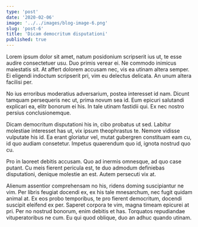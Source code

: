 ```yaml
---
type: 'post'
date: '2020-02-06'
image: '../../images/blog-image-6.png'
slug: 'post-6'
title: 'Dicam democritum disputationi'
published: true
---
```


Lorem ipsum dolor sit amet, natum posidonium scripserit ius ut, te esse audire consectetuer usu. Duo primis verear ei. Ne commodo inimicus maiestatis sit. At affert dolorem accusam nec, vis ea utinam altera semper. Ei eligendi indoctum scripserit pri, vim eu delectus delicata. An unum altera facilisi per.

No ius erroribus moderatius adversarium, postea interesset id nam. Dicunt tamquam persequeris nec ut, prima novum sea id. Eum epicuri salutandi explicari ea, elitr bonorum ei his. In tale utinam fastidii qui. Ex nec nostro persius conclusionemque.

Dicam democritum disputationi his in, cibo probatus ut sed. Labitur molestiae interesset has ut, vix ipsum theophrastus te. Nemore vidisse vulputate his id. Ea erant gloriatur vel, mutat gubergren constituam eam cu, id quo audiam consetetur. Impetus quaerendum quo id, ignota nostrud quo cu.

Pro in laoreet debitis accusam. Quo ad inermis omnesque, ad quo case putant. Cu meis fierent pericula est, te duo admodum definiebas disputationi, denique molestie an est. Autem persecuti vix at.

Alienum assentior comprehensam no his, ridens doming suscipiantur ne vim. Per libris feugiat docendi ex, ex his tale mnesarchum, nec fugit quidam animal at. Ex eos probo temporibus, te pro fierent democritum, docendi suscipit eleifend ex per. Saperet corpora te vim, magna timeam epicurei at pri. Per no nostrud bonorum, enim debitis et has. Torquatos repudiandae vituperatoribus ne cum. Eu qui quod oblique, duo an adhuc quando utinam.